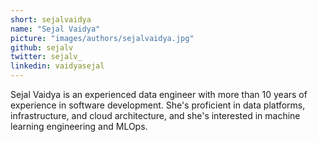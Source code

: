 ```yaml
---
short: sejalvaidya
name: "Sejal Vaidya"
picture: "images/authors/sejalvaidya.jpg"
github: sejalv
twitter: sejalv_
linkedin: vaidyasejal
---
```


Sejal Vaidya is an experienced data engineer with more than 10 years of experience in software development.
She's proficient in data platforms, infrastructure, and cloud architecture, and
she's interested in machine learning engineering and MLOps.

